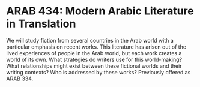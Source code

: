 # ARAB 434: Modern Arabic Literature in Translation

We will study fiction from several countries in the Arab world with a particular emphasis on recent works. This literature has arisen out of the lived experiences of people in the Arab world, but each work creates a world of its own. What strategies do writers use for this world-making? What relationships might exist between these fictional worlds and their writing contexts? Who is addressed by these works? Previously offered as ARAB 334.